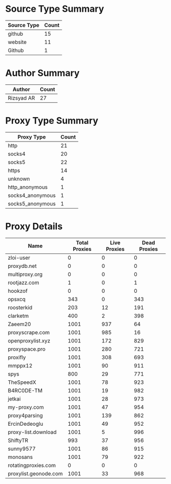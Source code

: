 # Source Type Summary

| Source Type | Count |
|-------------|-------|
| github | 15 |
| website | 11 |
| Github | 1 |


# Author Summary

| Author | Count |
|--------|-------|
| Rizsyad AR | 27 |


# Proxy Type Summary

| Proxy Type | Count |
|------------|-------|
| http | 21 |
| socks4 | 20 |
| socks5 | 22 |
| https | 14 |
| unknown | 4 |
| http_anonymous | 1 |
| socks4_anonymous | 1 |
| socks5_anonymous | 1 |


# Proxy Details

| Name | Total Proxies | Live Proxies | Dead Proxies |
|------|---------------|--------------|---------------|
| zloi-user | 0 | 0 | 0 |
| proxydb.net | 0 | 0 | 0 |
| multiproxy.org | 0 | 0 | 0 |
| rootjazz.com | 1 | 0 | 1 |
| hookzof | 0 | 0 | 0 |
| opsxcq | 343 | 0 | 343 |
| roosterkid | 203 | 12 | 191 |
| clarketm | 400 | 2 | 398 |
| Zaeem20 | 1001 | 937 | 64 |
| proxyscrape.com | 1001 | 985 | 16 |
| openproxylist.xyz | 1001 | 172 | 829 |
| proxyspace.pro | 1001 | 280 | 721 |
| proxifly | 1001 | 308 | 693 |
| mmppx12 | 1001 | 90 | 911 |
| spys | 800 | 29 | 771 |
| TheSpeedX | 1001 | 78 | 923 |
| B4RC0DE-TM | 1001 | 19 | 982 |
| jetkai | 1001 | 28 | 973 |
| my-proxy.com | 1001 | 47 | 954 |
| proxy4parsing | 1001 | 139 | 862 |
| ErcinDedeoglu | 1001 | 49 | 952 |
| proxy-list.download | 1001 | 5 | 996 |
| ShiftyTR | 993 | 37 | 956 |
| sunny9577 | 1001 | 86 | 915 |
| monosans | 1001 | 79 | 922 |
| rotatingproxies.com | 0 | 0 | 0 |
| proxylist.geonode.com | 1001 | 33 | 968 |
